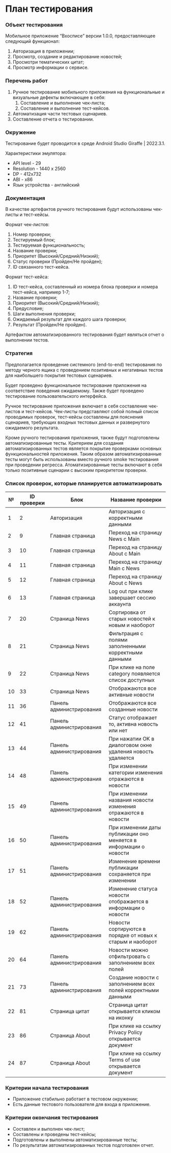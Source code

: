 # План тестирования 

### Объект тестирования

Мобильное приложение “Вхосписе” версии 1.0.0, предоставляющее следующий функционал: 

1. Авторизация в приложении;
2. Просмотр, создание и редактирование новостей;
3. Просмотри тематических цитат;
4. Просмотр информации о сервисе.

### Перечень работ

1. Ручное тестирование мобильного приложения на функциональные и визуальные дефекты включающее в себя:
    1. Составление и выполнение чек-листа;
    2. Составление и выполнение тест-кейсов. 
2. Автоматизация части тестовых сценариев.
3. Составление отчета о тестировании.

### Окружение

Тестирование будет проводится в среде Android Studio Giraffe | 2022.3.1. 

Характеристики эмулятора: 

- API level - 29
- Resolution - 1440 x 2560
- DP - 412x732
- ABI - x86
- Язык устройства - английский

### Документация

В качестве артефактов ручного тестирования будут использованы чек-листы и тест-кейсы. 

Формат чек-листов: 

1. Номер проверки;
2. Тестируемый блок;
3. Тестируемая функциональность;
4. Название проверки;
5. Приоритет (Высокий/Средний/Низкий);
6. Статус проверки (Пройден/Не пройден);
7. ID связанного тест-кейса. 

Формат тест-кейса: 

1. ID тест-кейса, составленный из номера блока проверки и номера тест-кейса, например 1-7;
2. Название проверки;
3. Приоритет (Высокий/Средний/Низкий);
4. Предусловие;
5. Шаги выполнения проверки;
6. Ожидаемый результат для каждого шага проверки;
7. Результат (Пройден/Не пройден).

Артефактом  автоматизированного тестирования будет являться отчет о выполнении тестов.

### Стратегия 

Предполагается проведение системного (end-to-end) тестирования по методу черного ящика с проведением позитивных и негативных тестов для наибольшего покрытия тестовых сценариев.

Будет проведено функциональное тестирование приложения на соответствие поведения ожидаемому. Также будет проведено тестирование пользовательского интерфейса.

Ручное тестирование приложения включает в себя составление чек-листов и тест-кейсов. Чек-листы представляют собой полный список проводимых проверок, тест-кейсы составлены для пояснения сценариев, требующих входных тестовых данных и развернутого ожидаемого результата. 

Кроме ручного тестирования приложения, также будут подготовлены автоматизированные тесты. Критерием для создания автоматизированных тестов является покрытие проверками основных функциональностей приложения. Таким образом автоматизированные тесты могут быть использованы вместо ручного smoke тестирования при проведении регресса. Атоматизированные тесты включают в себя только позитивные сценарии с высоким приоритетом проверки.

### Список проверок, которые планируется автоматизировать 

|№ | ID проверки    |Блок                    | Название проверки                                               |
|--|---             |---                     |---                                                              |
|1 |2               |Авторизация             |Авторизация с корректными данными                                |
|2 |9               |Главная страница        |Переход на страницу News с Main                                  |
|3 |10              |Главная страница        |Переход на страницу About с Main                                 |
|4 |11              |Главная страница        |Переход на страницу Main с News                                  |
|5 |12              |Главная страница        |Переход на страницу About с News                                 |
|6 |13              |Главная страница        |Log out при клике завершает сессию аккаунта                      |
|7 |20              |Страница News           |Сортировка от старых новостей к новым и наоборот                 |
|8 |21              |Страница News           |Фильтрация с полями заполненными корректными данными             |
|9 |22              |Страница News           |При клике на поле category появляется список доступных           |
|10|33              |Страница News           |Отображаются все активные новости                                |
|11|36              |Панель администрирования|Отображаются все созданные новости                               |
|12|41              |Панель администрирования|Статус отображает то, активна новость или нет                    |
|13|44              |Панель администрирования|При нажатии OK в диалоговом окне удаления новость удаляется      |
|14|48              |Панель администрирования|При изменении категории изменения отражаются в новости           |
|15|49              |Панель администрирования|При изменении названия новости изменения отражаются в новости    |
|16|50              |Панель администрирования|При изменении даты публикации оно меняется в информации о новости|
|17|51              |Панель администрирования|Изменение времени публикации сохраняется при изменении           |
|18|52              |Панель администрирования|Изменение статуса новости отображается в информации о новости    |
|19|62              |Панель администрирования|Новости сортируются в порядке от новых к старым и наоборот       |
|20|64              |Панель администрирования|Новости можно отфильтровать с заполнением всех полей             |
|21|73              |Панель администрирования|Создание новости с заполнением всех полей корректными данными    |
|22|81              |Страница цитат          |Страница цитат открывается кликом на иконку                      |
|23|86              |Страница About          |При клике на ссылку Privacy Policy открывается документ          |
|24|87              |Страница About          |При клике на ссылку Terms of use открывается документ            |

### Критерии начала тестирования

- Приложение стабильно работает в тестовом окружении;
- Есть данные тестового пользователя для входа в приложение.

### Критерии окончания тестирования

- Составлен и выполнен чек-лист;
- Составлены и проведены тест-кейсы;
- Подготовлены и выполнены автоматизированные тесты;
- По результатам автоматизированных тестов подготовлен отчет.
